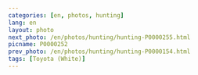 ```yaml
---
categories: [en, photos, hunting]
lang: en
layout: photo
next_photo: /en/photos/hunting/hunting-P0000255.html
picname: P0000252
prev_photo: /en/photos/hunting/hunting-P0000154.html
tags: [Toyota (White)]
---
```

